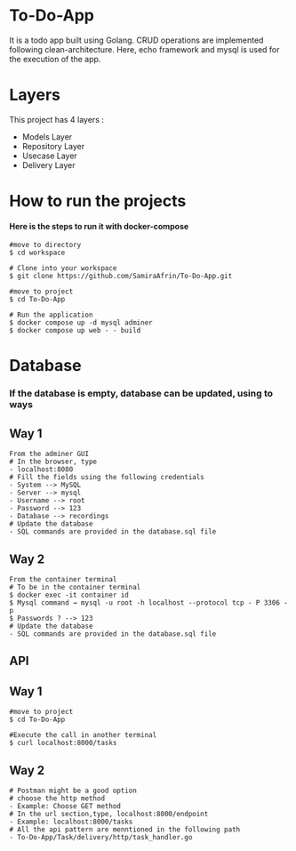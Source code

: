 # To-Do-App
It is a todo app built using Golang. CRUD operations are implemented following clean-architecture. Here, echo framework and mysql is used for the execution of the app. 

# Layers
This project has 4 layers :
* Models Layer
* Repository Layer
* Usecase Layer
* Delivery Layer

# How to run the projects
#### Here is the steps to run it with docker-compose

```
#move to directory
$ cd workspace

# Clone into your workspace
$ git clone https://github.com/SamiraAfrin/To-Do-App.git

#move to project
$ cd To-Do-App

# Run the application
$ docker compose up -d mysql adminer
$ docker compose up web - - build
```
# Database
### If the database is empty, database can be updated, using to ways

## Way 1
```
From the adminer GUI
# In the browser, type 
- localhost:8080
# Fill the fields using the following credentials
- System --> MySQL
- Server --> mysql
- Username --> root
- Password --> 123
- Database --> recordings
# Update the database
- SQL commands are provided in the database.sql file
```
## Way 2
```
From the container terminal
# To be in the container terminal
$ docker exec -it container id
$ Mysql command → mysql -u root -h localhost --protocol tcp - P 3306 -p
$ Passwords ? --> 123
# Update the database
- SQL commands are provided in the database.sql file
```
## API
## Way 1
```
#move to project
$ cd To-Do-App

#Execute the call in another terminal
$ curl localhost:8000/tasks
```
## Way 2
```
# Postman might be a good option 
# choose the http method
- Example: Choose GET method 
# In the url section,type, localhost:8000/endpoint
- Example: localhost:8000/tasks
# All the api pattern are menntioned in the following path
- To-Do-App/Task/delivery/http/task_handler.go
```
